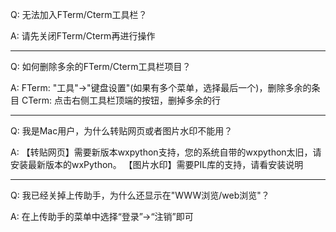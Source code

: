 Q: 无法加入FTerm/Cterm工具栏？

A: 请先关闭FTerm/Cterm再进行操作


---


Q: 如何删除多余的FTerm/Cterm工具栏项目？

A: FTerm: "工具"->"键盘设置"(如果有多个菜单，选择最后一个)，删除多余的条目
CTerm: 点击右侧工具栏顶端的按钮，删掉多余的行


---


Q: 我是Mac用户，为什么转贴网页或者图片水印不能用？

A: 【转贴网页】需要新版本wxpython支持，您的系统自带的wxpython太旧，请安装最新版本的wxPython。
【图片水印】需要PIL库的支持，请看安装说明


---


Q: 我已经关掉上传助手，为什么还显示在"WWW浏览/web浏览"？

A: 在上传助手的菜单中选择“登录”->“注销”即可